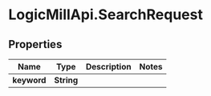 # LogicMillApi.SearchRequest

## Properties
Name | Type | Description | Notes
------------ | ------------- | ------------- | -------------
**keyword** | **String** |  | 
